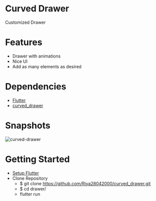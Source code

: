# Curved Drawer

Customized Drawer



# Features

- Drawer with animations
- Nice UI
- Add as many elements as desired



# Dependencies

- [Flutter](https://flutter.dev/)
- [curved_drawer](https://pub.dev/packages/curved_drawer)



# Snapshots

![curved-drawer](https://user-images.githubusercontent.com/65823846/84799146-77467a80-b019-11ea-8e3d-f9b2f564ef62.gif)



# Getting Started

- [Setup Flutter](https://flutter.dev/docs/get-started/install)
- Clone Repository <br>
    - $ git clone https://github.com/Riya28042000/curved_drawer.git<br>
    - $ cd drawer/<br>
    - flutter run<br>
      
      
      
